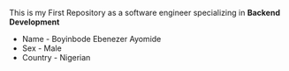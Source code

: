 This is my First Repository as a software engineer specializing in **Backend Development**

* Name - Boyinbode Ebenezer Ayomide
* Sex - Male
* Country - Nigerian